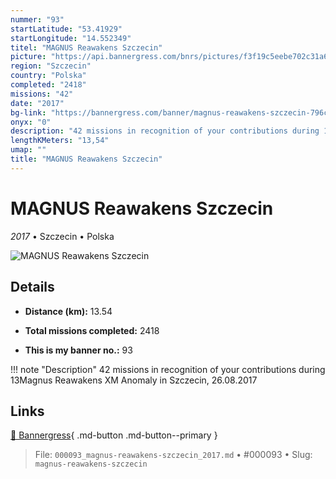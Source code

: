 ```yaml
---
nummer: "93"
startLatitude: "53.41929"
startLongitude: "14.552349"
titel: "MAGNUS Reawakens Szczecin"
picture: "https://api.bannergress.com/bnrs/pictures/f3f19c5eebe702c31a6d1e6eb37d766f"
region: "Szczecin"
country: "Polska"
completed: "2418"
missions: "42"
date: "2017"
bg-link: "https://bannergress.com/banner/magnus-reawakens-szczecin-796c"
onyx: "0"
description: "42 missions in recognition of your contributions during 13Magnus Reawakens XM Anomaly in Szczecin, 26.08.2017"
lengthKMeters: "13,54"
umap: ""
title: "MAGNUS Reawakens Szczecin"
---
```

# MAGNUS Reawakens Szczecin

*2017* • Szczecin • Polska

![MAGNUS Reawakens Szczecin](https://api.bannergress.com/bnrs/pictures/f3f19c5eebe702c31a6d1e6eb37d766f)

## Details
- **Distance (km):** 13.54

- **Total missions completed:** 2418
- **This is my banner no.:** 93


!!! note "Description"
    42 missions in recognition of your contributions during 13Magnus Reawakens XM Anomaly in Szczecin, 26.08.2017



## Links
[🔗 Bannergress](https://bannergress.com/banner/magnus-reawakens-szczecin-796c){ .md-button .md-button--primary }



> File: `000093_magnus-reawakens-szczecin_2017.md` • #000093 • Slug: `magnus-reawakens-szczecin`
